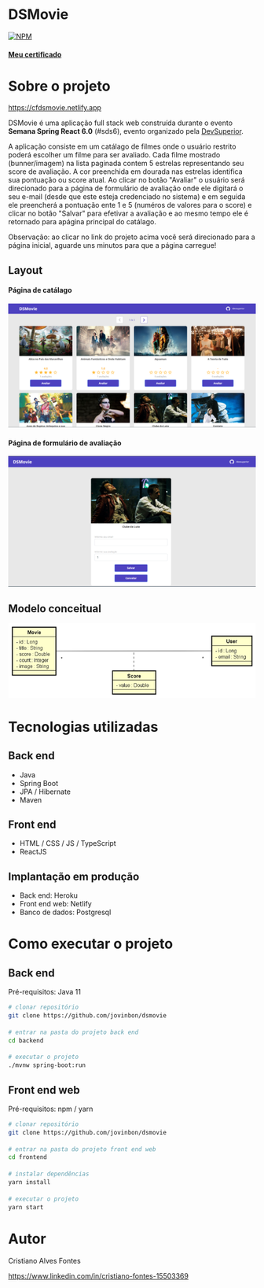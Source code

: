 # DSMovie
[![NPM](https://img.shields.io/npm/l/react)](https://github.com/jovinbon/dsmovie/blob/master/LICENSE) 

#### [Meu certificado](https://learn.devsuperior.com/certificados/2132952)

# Sobre o projeto

https://cfdsmovie.netlify.app

DSMovie é uma aplicação full stack web construída durante o evento **Semana Spring React 6.0** (#sds6), evento organizado pela [DevSuperior](https://devsuperior.com "Site da DevSuperior").

A aplicação consiste em um catálago de filmes onde o usuário restrito poderá escolher um filme para ser avaliado. 
Cada filme mostrado (bunner/imagem) na lista paginada contem 5 estrelas representando seu score de avaliação. A cor preenchida em dourada nas estrelas identifica sua pontuação ou score atual.
Ao clicar no botão "Avaliar" o  usuário será direcionado para a página de formulário de avaliação onde ele digitará o seu e-mail (desde que este esteja credenciado no sistema) e em
seguida ele preencherá a pontuação ente 1 e 5 (numéros de valores para o score) e clicar no botão "Salvar" para efetivar a avaliação e ao mesmo tempo ele é retornado para apágina principal do catálago.

Observação: ao clicar no link do projeto acima você será direcionado para a página inicial, aguarde uns minutos para que a página carregue!

## Layout
#### Página de catálago
![Tela de catálago](https://github.com/jovinbon/assets/blob/main/dsmoviepageaded.png)

#### Página de formulário de avaliação
![Tela de formulário de avaliação](https://github.com/jovinbon/assets/blob/main/dsmovieform.png)

## Modelo conceitual
![Modelo Conceitual](https://github.com/jovinbon/assets/blob/main/dsmovie-dominio.png)

# Tecnologias utilizadas
## Back end
- Java
- Spring Boot
- JPA / Hibernate
- Maven
## Front end
- HTML / CSS / JS / TypeScript
- ReactJS
## Implantação em produção
- Back end: Heroku
- Front end web: Netlify
- Banco de dados: Postgresql

# Como executar o projeto

## Back end
Pré-requisitos: Java 11

```bash
# clonar repositório
git clone https://github.com/jovinbon/dsmovie

# entrar na pasta do projeto back end
cd backend

# executar o projeto
./mvnw spring-boot:run
```

## Front end web
Pré-requisitos: npm / yarn

```bash
# clonar repositório
git clone https://github.com/jovinbon/dsmovie

# entrar na pasta do projeto front end web
cd frontend

# instalar dependências
yarn install

# executar o projeto
yarn start
```

# Autor

Cristiano Alves Fontes

https://www.linkedin.com/in/cristiano-fontes-15503369
